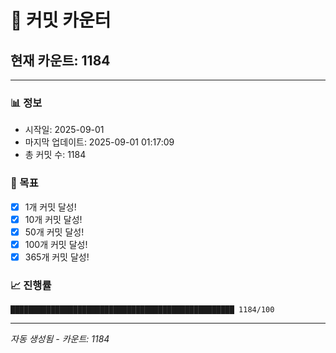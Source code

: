 # 🔢 커밋 카운터

## 현재 카운트: 1184

---

### 📊 정보
- 시작일: 2025-09-01
- 마지막 업데이트: 2025-09-01 01:17:09
- 총 커밋 수: 1184

### 🎯 목표
- [x] 1개 커밋 달성!
- [x] 10개 커밋 달성!
- [x] 50개 커밋 달성!
- [x] 100개 커밋 달성!
- [x] 365개 커밋 달성!

### 📈 진행률
```
██████████████████████████████████████████████████ 1184/100
```

---
*자동 생성됨 - 카운트: 1184*
